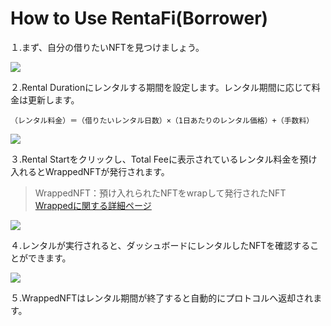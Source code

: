 # How to Use RentaFi(Borrower)

１.まず、自分の借りたいNFTを見つけましょう。

![](../../.gitbook/assets/RentaFi\_borrow-05.png)

２.Rental Durationにレンタルする期間を設定します。レンタル期間に応じて料金は更新します。

`（レンタル料金）＝（借りたいレンタル日数）×（1日あたりのレンタル価格）+（手数料）`

![](../../.gitbook/assets/RentaFi\_borrower-12.png)

３.Rental Startをクリックし、Total Feeに表示されているレンタル料金を預け入れるとWrappedNFTが発行されます。

> WrappedNFT：預け入れられたNFTをwrapして発行されたNFT\
> &#x20;[Wrappedに関する詳細ページ](https://www.notion.so/GitBookDocument-9c75d920a3be4379aae86aa37af2347a)

![](../../.gitbook/assets/RentaFi\_borrower-13.png)

４.レンタルが実行されると、ダッシュボードにレンタルしたNFTを確認することができます。

![](../../.gitbook/assets/RentaFi\_borrow-06.png)

５.WrappedNFTはレンタル期間が終了すると自動的にプロトコルへ返却されます。

